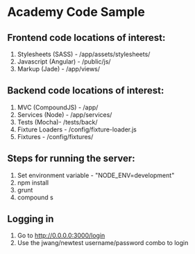 Academy Code Sample
===================

## Frontend code locations of interest:
1. Stylesheets (SASS) - /app/assets/stylesheets/
1. Javascript (Angular) - /public/js/
1. Markup (Jade) - /app/views/

## Backend code locations of interest:
1. MVC (CompoundJS) - /app/
1. Services (Node) - /app/services/
1. Tests (Mocha)- /tests/back/
1. Fixture Loaders - /config/fixture-loader.js
1. Fixtures - /config/fixtures/

## Steps for running the server:
1. Set environment variable - "NODE_ENV=development"
1. npm install
1. grunt
1. compound s

## Logging in
1. Go to http://0.0.0.0:3000/login
2. Use the jwang/newtest username/password combo to login
